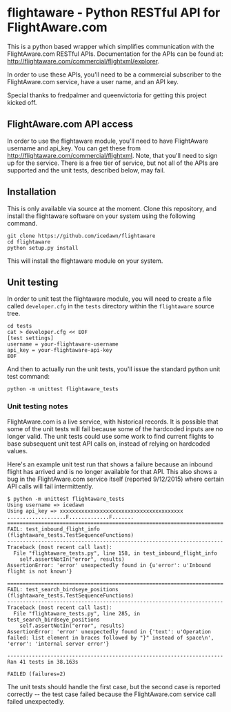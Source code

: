 # flightaware - Python RESTful API for FlightAware.com

This is a python based wrapper which simplifies communication with the FlightAware.com RESTful APIs.  Documentation for the APIs can be found at:   http://flightaware.com/commercial/flightxml/explorer.

In order to use these APIs, you'll need to be a commercial subscriber to the FlightAware.com service, have a user name, and an API key.

Special thanks to fredpalmer and queenvictoria for getting this project kicked off.

## FlightAware.com API access
In order to use the flightaware module, you'll need to have FlightAware username and api_key.  You can get these from http://flightaware.com/commercial/flightxml.  Note, that you'll need to sign up for the service.  There is a free tier of service, but not all of the APIs are supported and the unit tests, described below, may fail.

## Installation
This is only available via source at the moment.  Clone this repository, and install the flightaware software on your system using the following command.
```
git clone https://github.com/icedawn/flightaware
cd flightaware
python setup.py install
```
This will install the flightaware module on your system.

## Unit testing
In order to unit test the flightaware module, you will need to create a file called ```developer.cfg``` in the ```tests``` directory within the ```flightaware``` source tree.

```
cd tests
cat > developer.cfg << EOF
[test settings]
username = your-flightaware-username
api_key = your-flightaware-api-key
EOF
```
And then to actually run the unit tests, you'll issue the standard python unit test command:
```
python -m unittest flightaware_tests
```
### Unit testing notes
FlightAware.com is a live service, with historical records.  It is possible that some of the unit tests will fail because some of the hardcoded inputs are no longer valid.  The unit tests could use some work to find current flights to base subsequent unit test API calls on, instead of relying on hardcoded values.

Here's an example unit test run that shows a failure because an inbound flight has arrived and is no longer available for that API.  This also shows a bug in  the FlightAware.com service itself (reported 9/12/2015) where certain API calls will fail intermittently.
```
$ python -m unittest flightaware_tests
Using username => icedawn
Using api_key => xxxxxxxxxxxxxxxxxxxxxxxxxxxxxxxxxxxxxxxx
...................F.............F.......
======================================================================
FAIL: test_inbound_flight_info (flightaware_tests.TestSequenceFunctions)
----------------------------------------------------------------------
Traceback (most recent call last):
  File "flightaware_tests.py", line 158, in test_inbound_flight_info
    self.assertNotIn("error", results)
AssertionError: 'error' unexpectedly found in {u'error': u'Inbound flight is not known'}

======================================================================
FAIL: test_search_birdseye_positions (flightaware_tests.TestSequenceFunctions)
----------------------------------------------------------------------
Traceback (most recent call last):
  File "flightaware_tests.py", line 285, in test_search_birdseye_positions
    self.assertNotIn("error", results)
AssertionError: 'error' unexpectedly found in {'text': u'Operation failed: list element in braces followed by "}" instead of space\n', 'error': 'internal server error'}

----------------------------------------------------------------------
Ran 41 tests in 38.163s

FAILED (failures=2)
```
The unit tests should handle the first case, but the second case is reported correctly -- the test case failed because the FlightAware.com service call failed unexpectedly.
